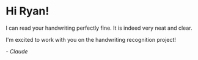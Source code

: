 # Hi Ryan!

I can read your handwriting perfectly fine. It is indeed very neat and clear.

I'm excited to work with you on the handwriting recognition project!

*- Claude*